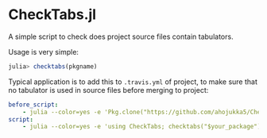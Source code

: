 # CheckTabs.jl

A simple script to check does project source files contain tabulators.

Usage is very simple:

```julia
julia> checktabs(pkgname)
```

Typical application is to add this to `.travis.yml` of project, to make sure
that no tabulator is used in source files before merging to project:

```yaml
before_script:
    - julia --color=yes -e 'Pkg.clone("https://github.com/ahojukka5/CheckTabs.jl.git")'
script:
    - julia --color=yes -e 'using CheckTabs; checktabs("$your_package")'
```
